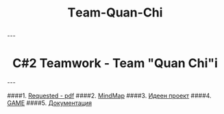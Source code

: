 <h1 align="center">Тeam-Quan-Chi<p align="rihht"></h1>
---
<h1 align="center">C#2 Teamwork - Team "Quan Chi"i</h1>
---

####1. [Requested - pdf](https://github.com/tddold/Team-Quan-Chi-/blob/master/C-Sharp-Part-2-Team-Work-February-2015.pdf)
####2. [MindMap](https://github.com/tddold/Team-Quan-Chi-/blob/master/Team%20Quan%20Chi.pdf)
####3. [Идеен проект](https://github.com/tddold/Team-Quan-Chi-/blob/master/Proect.doc)
####4. [GAME](https://github.com/tddold/Team-Quan-Chi-/tree/master/JustAGame/QuanChi)
####5. [Документация](https://docs.google.com/presentation/d/1oiJ4DCzyBxO-mvwx75IvPmAFE0-ZfC7VsLLMLO8HXJ8/edit#slide=id.p)
